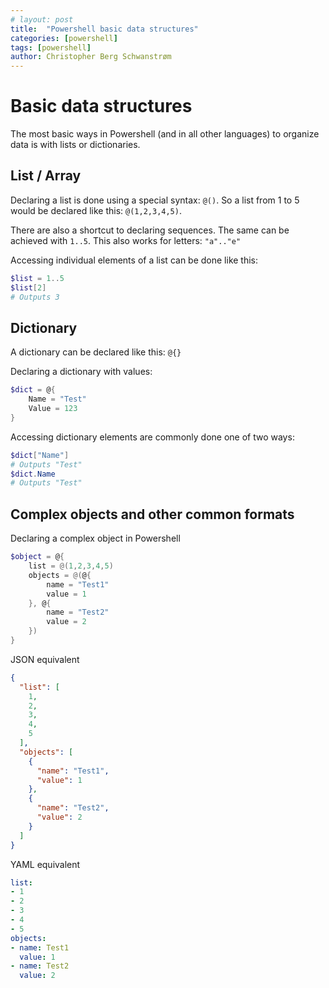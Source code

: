 ```yaml
---
# layout: post
title:  "Powershell basic data structures"
categories: [powershell]
tags: [powershell]
author: Christopher Berg Schwanstrøm
---
```


# Basic data structures

The most basic ways in Powershell (and in all other languages) to organize data is with lists or dictionaries.


## List / Array

Declaring a list is done using a special syntax: `@()`. So a list from 1 to 5 would be declared like this: `@(1,2,3,4,5)`.

There are also a shortcut to declaring sequences. The same can be achieved with `1..5`. This also works for letters: `"a".."e"`

Accessing individual elements of a list can be done like this:
```powershell
$list = 1..5
$list[2]
# Outputs 3
```

## Dictionary

A dictionary can be declared like this: `@{}`

Declaring a dictionary with values:

```powershell
$dict = @{
    Name = "Test"
    Value = 123
}
```

Accessing dictionary elements are commonly done one of two ways:
```powershell
$dict["Name"]
# Outputs "Test"
$dict.Name
# Outputs "Test"
```

## Complex objects and other common formats

Declaring a complex object in Powershell
```powershell
$object = @{
    list = @(1,2,3,4,5)
    objects = @(@{
        name = "Test1"
        value = 1
    }, @{
        name = "Test2"
        value = 2
    })
}
```

JSON equivalent
```json
{
  "list": [
    1,
    2,
    3,
    4,
    5
  ],
  "objects": [
    {
      "name": "Test1",
      "value": 1
    },
    {
      "name": "Test2",
      "value": 2
    }
  ]
}
```

YAML equivalent
```yaml
list:
- 1
- 2
- 3
- 4
- 5
objects:
- name: Test1
  value: 1
- name: Test2
  value: 2
```